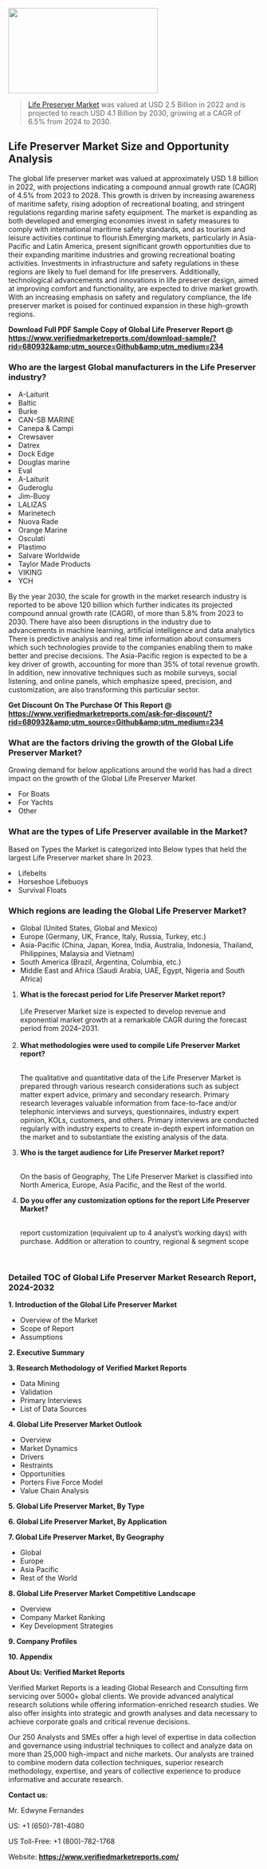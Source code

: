 
<img src="https://ffe5etoiles.com/wp-content/uploads/2024/12/MST1-300x171.png" alt="" width="300" height="171" class="alignnone size-medium wp-image-20088" /><blockquote><p><p><a href="https://www.verifiedmarketreports.com/download-sample/?rid=680932&utm_source=Github&utm_medium=234" target="_blank">Life Preserver Market</a> was valued at USD 2.5 Billion in 2022 and is projected to reach USD 4.1 Billion by 2030, growing at a CAGR of 6.5% from 2024 to 2030.</p></blockquote><p><h2>Life Preserver Market Size and Opportunity Analysis</h2>The global life preserver market was valued at approximately USD 1.8 billion in 2022, with projections indicating a compound annual growth rate (CAGR) of 4.5% from 2023 to 2028. This growth is driven by increasing awareness of maritime safety, rising adoption of recreational boating, and stringent regulations regarding marine safety equipment. The market is expanding as both developed and emerging economies invest in safety measures to comply with international maritime safety standards, and as tourism and leisure activities continue to flourish.Emerging markets, particularly in Asia-Pacific and Latin America, present significant growth opportunities due to their expanding maritime industries and growing recreational boating activities. Investments in infrastructure and safety regulations in these regions are likely to fuel demand for life preservers. Additionally, technological advancements and innovations in life preserver design, aimed at improving comfort and functionality, are expected to drive market growth. With an increasing emphasis on safety and regulatory compliance, the life preserver market is poised for continued expansion in these high-growth regions.</p><p class=""><strong>Download Full PDF Sample Copy of Global Life Preserver Report @ <a href="https://www.verifiedmarketreports.com/download-sample/?rid=680932&amp;utm_source=Github&amp;utm_medium=234" target="_blank">https://www.verifiedmarketreports.com/download-sample/?rid=680932&amp;utm_source=Github&amp;utm_medium=234</a></strong></p><h3 id="" class="">Who are the largest Global manufacturers in the Life Preserver industry?</h3><p><li>A-Laiturit</li><li> Baltic</li><li> Burke</li><li> CAN-SB MARINE</li><li> Canepa & Campi</li><li> Crewsaver</li><li> Datrex</li><li> Dock Edge</li><li> Douglas marine</li><li> Eval</li><li> A-Laiturit</li><li> Guderoglu</li><li> Jim-Buoy</li><li> LALIZAS</li><li> Marinetech</li><li> Nuova Rade</li><li> Orange Marine</li><li> Osculati</li><li> Plastimo</li><li> Salvare Worldwide</li><li> Taylor Made Products</li><li> VIKING</li><li> YCH</li></p><div class=""><div class="" dir="" data-message-author-role="" data-message-id="" data-message-model-slug=""><div class=""><div class=""><div class=""><div class="" dir="" data-message-author-role="" data-message-id="" data-message-model-slug=""><div class=""><div class=""><p>By the year 2030, the scale for growth in the market research industry is reported to be above 120 billion which further indicates its projected compound annual growth rate (CAGR), of more than 5.8% from 2023 to 2030. There have also been disruptions in the industry due to advancements in machine learning, artificial intelligence and data analytics There is predictive analysis and real time information about consumers which such technologies provide to the companies enabling them to make better and precise decisions. The Asia-Pacific region is expected to be a key driver of growth, accounting for more than 35% of total revenue growth. In addition, new innovative techniques such as mobile surveys, social listening, and online panels, which emphasize speed, precision, and customization, are also transforming this particular sector.</p><p><strong>Get Discount On The Purchase Of This Report @&nbsp; <a href="https://www.verifiedmarketreports.com/ask-for-discount/?rid=680932&amp;utm_source=Github&amp;utm_medium=234" target="_blank">https://www.verifiedmarketreports.com/ask-for-discount/?rid=680932&amp;utm_source=Github&amp;utm_medium=234</a></strong></p></div></div></div></div></div></div></div></div><h3 id="" class="">What are the factors driving the growth of the Global Life Preserver Market?</h3><p id="" class="">Growing demand for below applications around the world has had a direct impact on the growth of the Global Life Preserver Market</p><p id="" class=""><li>For Boats</li><li> For Yachts</li><li> Other</li></p><h3 id="" class="">What are the types of Life Preserver available in the Market?</h3><p id="" class="">Based on Types the Market is categorized into Below types that held the largest Life Preserver market share In 2023.</p><p id="" class=""><li>Lifebelts</li><li> Horseshoe Lifebuoys</li><li> Survival Floats</li></p><h3 id="" class="">Which regions are leading the Global Life Preserver Market?</h3><ul><li>Global (United States, Global and Mexico)</li><li>Europe (Germany, UK, France, Italy, Russia, Turkey, etc.)</li><li>Asia-Pacific (China, Japan, Korea, India, Australia, Indonesia, Thailand, Philippines, Malaysia and Vietnam)</li><li>South America (Brazil, Argentina, Columbia, etc.)</li><li>Middle East and Africa (Saudi Arabia, UAE, Egypt, Nigeria and South Africa)</li></ul><p><ol><li><strong>What is the forecast period for Life Preserver Market report?<br /></strong><br /><span data-sheets-root="1" data-sheets-value="{&quot;1&quot;:2,&quot;2&quot;:&quot;XXXX size is expected to develop revenue and exponential market growth at a remarkable CAGR during the forecast period from 2024&ndash;2030.&quot;}" data-sheets-userformat="{&quot;2&quot;:12674,&quot;4&quot;:{&quot;1&quot;:2,&quot;2&quot;:16776960},&quot;10&quot;:2,&quot;11&quot;:0,&quot;15&quot;:&quot;Arial&quot;,&quot;16&quot;:12}">Life Preserver Market size is expected to develop revenue and exponential market growth at a remarkable CAGR during the forecast period from 2024&ndash;2031.</span><br /><br /></li><li><strong>What methodologies were used to compile Life Preserver Market report?<br /><br /></strong><p>The qualitative and quantitative data of the&nbsp;Life Preserver Market is prepared through various research considerations such as subject matter expert advice, primary and secondary research. Primary research leverages valuable information from face-to-face and/or telephonic interviews and surveys, questionnaires, industry expert opinion, KOLs, customers, and others. Primary interviews are conducted regularly with industry experts to create in-depth expert information on the market and to substantiate the existing analysis of the data.&nbsp;</p></li><li><strong>Who is the target audience for Life Preserver Market report?<br /><br /></strong><p>On the basis of Geography, The&nbsp;Life Preserver Market is classified into North America, Europe, Asia Pacific, and the Rest of the world.</p></li><li><strong>Do you offer any customization options for the report Life Preserver Market?<br /><br /></strong><p>report customization (equivalent up to 4 analyst&rsquo;s working days) with purchase. Addition or alteration to country, regional &amp; segment scope</p><p>&nbsp;</p></li></ol></p><h3 id="" class="">Detailed TOC of Global Life Preserver Market Research Report, 2024-2032</h3><p id="" class=""><strong>1. Introduction of the Global Life Preserver Market</strong></p><ul><li>Overview of the Market</li><li>Scope of Report</li><li>Assumptions</li></ul><p id="" class=""><strong>2. Executive Summary</strong></p><p id="" class=""><strong>3. Research Methodology of&nbsp;Verified Market Reports</strong></p><ul><li>Data Mining</li><li>Validation</li><li>Primary Interviews</li><li>List of Data Sources</li></ul><p id="" class=""><strong>4. Global Life Preserver Market Outlook</strong></p><ul><li>Overview</li><li>Market Dynamics</li><li>Drivers</li><li>Restraints</li><li>Opportunities</li><li>Porters Five Force Model</li><li>Value Chain Analysis</li></ul><p id="" class=""><strong>5. Global Life Preserver Market, By&nbsp;Type</strong></p><p id="" class=""><strong>6. Global Life Preserver Market, By Application</strong></p><p id="" class=""><strong>7. Global Life Preserver Market, By Geography</strong></p><ul><li>Global</li><li>Europe</li><li>Asia Pacific</li><li>Rest of the World</li></ul><p id="" class=""><strong>8. Global Life Preserver Market Competitive Landscape</strong></p><ul><li>Overview</li><li>Company Market Ranking</li><li>Key Development Strategies</li></ul><p id="" class=""><strong>9. Company Profiles</strong></p><p id="" class=""><strong>10. Appendix</strong></p><p id="" class=""><strong>About Us: Verified Market Reports</strong></p><p id="" class="">Verified Market Reports is a leading Global Research and Consulting firm servicing over 5000+ global clients. We provide advanced analytical research solutions while offering information-enriched research studies. We also offer insights into strategic and growth analyses and data necessary to achieve corporate goals and critical revenue decisions.</p><p id="" class="">Our 250 Analysts and SMEs offer a high level of expertise in data collection and governance using industrial techniques to collect and analyze data on more than 25,000 high-impact and niche markets. Our analysts are trained to combine modern data collection techniques, superior research methodology, expertise, and years of collective experience to produce informative and accurate research.</p><p id="" class=""><strong>Contact us:</strong></p><p id="" class="">Mr. Edwyne Fernandes</p><p id="" class="">US: +1 (650)-781-4080</p><p id="" class="">US Toll-Free: +1 (800)-782-1768</p><p id="" class="">Website: <a target="" data-test-app-aware-link=""><strong>https://www.verifiedmarketreports.com/</strong></a></p>
